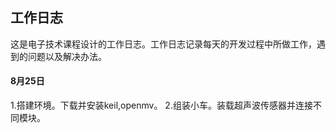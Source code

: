 ## 工作日志

这是电子技术课程设计的工作日志。工作日志记录每天的开发过程中所做工作，遇到的问题以及解决办法。

#### 8月25日

1.搭建环境。下载并安装keil,openmv。
2.组装小车。装载超声波传感器并连接不同模块。